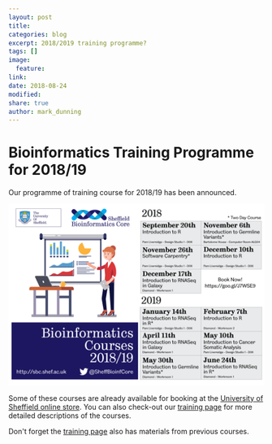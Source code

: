 ```yaml
---
layout: post
title:
categories: blog
excerpt: 2018/2019 training programme?
tags: []
image:
  feature:
link:
date: 2018-08-24
modified:
share: true
author: mark_dunning
---
```


# Bioinformatics Training Programme for 2018/19

Our programme of training course for 2018/19 has been announced.

![](images/18_19_training_twitter-01.png)

Some of these courses are already available for booking at the [University of Sheffield online store](https://onlineshop.shef.ac.uk/conferences-and-events/faculty-of-medicine-dentistry-and-health/neuroscience). You can also check-out our [training page](http://sbc.shef.ac.uk//training/) for more detailed descriptions of the courses.

Don't forget the [training page](http://sbc.shef.ac.uk//training/) also has materials from previous courses.